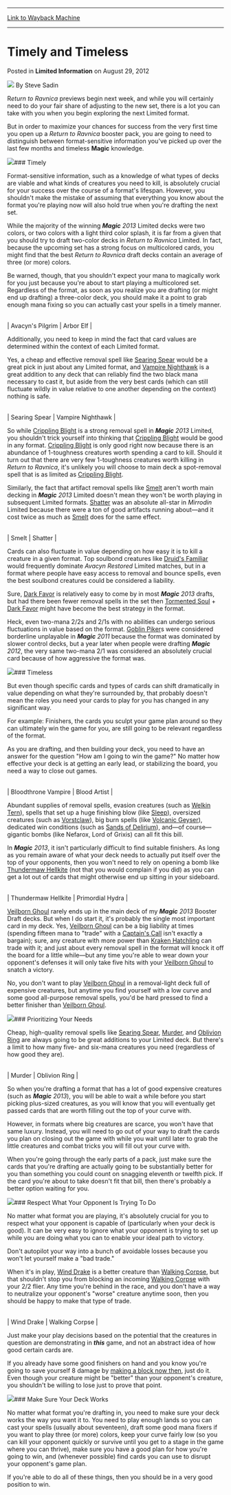 
---
[Link to Wayback Machine](https://web.archive.org/web/20201111214128/https://magic.wizards.com/en/articles/archive/limited-information/timely-and-timeless-2012-08-29)

[_metadata_:author]:- "Steve Sadin"
[_metadata_:description]:- "Return to Ravnica previews begin next week, and while you will certainly need to do your fair share of adjusting to the new set, there is a lot you can take with you when you begin exploring the next Limited format. But in order to maximize your chances for success from the very first time you open up a Return to Ravnica booster pack, you are going to need to distinguish between format-sensitive information you've picked up over the last few months and timeless Magic knowledge."
[_metadata_:generator]:- "Drupal 7 (http://drupal.org)"
[_metadata_:node]:- "649871"
[_metadata_:publish_date]:- "2012-08-29"
[_metadata_:source]:- "div-main-content"
[_metadata_:title]:- "Timely and Timeless"
[_metadata_:wayback_capture_timestamp]:- "2020-11-11 21:41:28"
[_metadata_:wayback_raw_url]:- "https://web.archive.org/web/20201111214128id_/https://magic.wizards.com/en/articles/archive/limited-information/timely-and-timeless-2012-08-29"
[_metadata_:wayback_url]:- "https://magic.wizards.com/en/articles/archive/limited-information/timely-and-timeless-2012-08-29"
---


Timely and Timeless
===================



 Posted in **Limited Information**
 on August 29, 2012 






![](https://media.magic.wizards.com/styles/auth_small/public/images/person/authorpic_SteveSadin.jpg)
By Steve Sadin












R*eturn to Ravnica* previews begin next week, and while you will certainly need to do your fair share of adjusting to the new set, there is a lot you can take with you when you begin exploring the next Limited format.


But in order to maximize your chances for success from the very first time you open up a *Return to Ravnica* booster pack, you are going to need to distinguish between format-sensitive information you've picked up over the last few months and timeless **Magic** knowledge.


![](https://media.magic.wizards.com/image_legacy_migration/images/magic/daily/li/li210_temporal_mastery.jpg)### Timely


Format-sensitive information, such as a knowledge of what types of decks are viable and what kinds of creatures you need to kill, is absolutely crucial for your success over the course of a format's lifespan. However, you shouldn't make the mistake of assuming that everything you know about the format you're playing now will also hold true when you're drafting the next set.


While the majority of the winning ***Magic** 2013* Limited decks were two colors, or two colors with a light third color splash, it is far from a given that you should try to draft two-color decks in *Return to Ravnica* Limited. In fact, because the upcoming set has a strong focus on multicolored cards, you might find that the best *Return to Ravnica* draft decks contain an average of three (or more) colors.


Be warned, though, that you shouldn't expect your mana to magically work for you just because you're about to start playing a multicolored set. Regardless of the format, as soon as you realize you are drafting (or might end up drafting) a three-color deck, you should make it a point to grab enough mana fixing so you can actually cast your spells in a timely manner.




|  |  |
| --- | --- |
| 
Avacyn's Pilgrim
 | 
Arbor Elf
 |

Additionally, you need to keep in mind the fact that card values are determined within the context of each Limited format.


Yes, a cheap and effective removal spell like [Searing Spear](http://gatherer.wizards.com/Pages/Card/Details.aspx?name=Searing+Spear) would be a great pick in just about any Limited format, and [Vampire Nighthawk](http://gatherer.wizards.com/Pages/Card/Details.aspx?name=Vampire+Nighthawk) is a great addition to any deck that can reliably find the two black mana necessary to cast it, but aside from the very best cards (which can still fluctuate wildly in value relative to one another depending on the context) nothing is safe.




|  |  |
| --- | --- |
| 
Searing Spear
 | 
Vampire Nighthawk
 |

So while [Crippling Blight](http://gatherer.wizards.com/Pages/Card/Details.aspx?name=Crippling+Blight) is a strong removal spell in ***Magic** 2013* Limited, you shouldn't trick yourself into thinking that [Crippling Blight](http://gatherer.wizards.com/Pages/Card/Details.aspx?name=Crippling+Blight) would be good in any format. [Crippling Blight](http://gatherer.wizards.com/Pages/Card/Details.aspx?name=Crippling+Blight) is only good right now because there is an abundance of 1-toughness creatures worth spending a card to kill. Should it turn out that there are very few 1-toughness creatures worth killing in *Return to Ravnica*, it's unlikely you will choose to main deck a spot-removal spell that is as limited as [Crippling Blight](http://gatherer.wizards.com/Pages/Card/Details.aspx?name=Crippling+Blight).


Similarly, the fact that artifact removal spells like [Smelt](http://gatherer.wizards.com/Pages/Card/Details.aspx?name=Smelt) aren't worth main decking in ***Magic** 2013* Limited doesn't mean they won't be worth playing in subsequent Limited formats. [Shatter](http://gatherer.wizards.com/Pages/Card/Details.aspx?name=Shatter) was an absolute all-star in *Mirrodin* Limited because there were a ton of good artifacts running about—and it cost twice as much as [Smelt](http://gatherer.wizards.com/Pages/Card/Details.aspx?name=Smelt) does for the same effect.




|  |  |
| --- | --- |
| 
Smelt
 | 
Shatter
 |

Cards can also fluctuate in value depending on how easy it is to kill a creature in a given format. Top soulbond creatures like [Druid's Familiar](http://gatherer.wizards.com/Pages/Card/Details.aspx?name=Druid%27s+Familiar) would frequently dominate *Avacyn Restored* Limited matches, but in a format where people have easy access to removal and bounce spells, even the best soulbond creatures could be considered a liability.


Sure, [Dark Favor](http://gatherer.wizards.com/Pages/Card/Details.aspx?name=Dark+Favor) is relatively easy to come by in most ***Magic** 2013* drafts, but had there been fewer removal spells in the set then [Tormented Soul](http://gatherer.wizards.com/Pages/Card/Details.aspx?name=Tormented+Soul) + [Dark Favor](http://gatherer.wizards.com/Pages/Card/Details.aspx?name=Dark+Favor) might have become the best strategy in the format.


Heck, even two-mana 2/2s and 2/1s with no abilities can undergo serious fluctuations in value based on the format. [Goblin Piker](http://gatherer.wizards.com/Pages/Card/Details.aspx?name=Goblin+Piker)s were considered borderline unplayable in ***Magic** 2011* because the format was dominated by slower control decks, but a year later when people were drafting ***Magic** 2012*, the very same two-mana 2/1 was considered an absolutely crucial card because of how aggressive the format was.


![](https://media.magic.wizards.com/image_legacy_migration/images/magic/daily/li/li210_veilborn_ghoul.jpg)### Timeless


But even though specific cards and types of cards can shift dramatically in value depending on what they're surrounded by, that probably doesn't mean the roles you need your cards to play for you has changed in any significant way.


For example: Finishers, the cards you sculpt your game plan around so they can ultimately win the game for you, are still going to be relevant regardless of the format.


As you are drafting, and then building your deck, you need to have an answer for the question "How am I going to win the game?" No matter how effective your deck is at getting an early lead, or stabilizing the board, you need a way to close out games.




|  |  |
| --- | --- |
| 
Bloodthrone Vampire
 | 
Blood Artist
 |

Abundant supplies of removal spells, evasion creatures (such as [Welkin Tern](http://gatherer.wizards.com/Pages/Card/Details.aspx?name=Welkin+Tern)), spells that set up a huge finishing blow (like [Sleep](http://gatherer.wizards.com/Pages/Card/Details.aspx?name=Sleep)), oversized creatures (such as [Vorstclaw](http://gatherer.wizards.com/Pages/Card/Details.aspx?name=Vorstclaw)), big burn spells (like [Volcanic Geyser](http://gatherer.wizards.com/Pages/Card/Details.aspx?name=Volcanic+Geyser)), dedicated win conditions (such as [Sands of Delirium](http://gatherer.wizards.com/Pages/Card/Details.aspx?name=Sands+of+Delirium)), and—of course—gigantic bombs (like Nefarox, Lord of Grixis) can all fit this bill.


In ***Magic** 2013*, it isn't particularly difficult to find suitable finishers. As long as you remain aware of what your deck needs to actually put itself over the top of your opponents, then you won't need to rely on opening a bomb like [Thundermaw Hellkite](http://gatherer.wizards.com/Pages/Card/Details.aspx?name=Thundermaw+Hellkite) (not that you would complain if you did) as you can get a lot out of cards that might otherwise end up sitting in your sideboard.




|  |  |
| --- | --- |
| 
Thundermaw Hellkite
 | 
Primordial Hydra
 |

[Veilborn Ghoul](http://gatherer.wizards.com/Pages/Card/Details.aspx?name=Veilborn+Ghoul) rarely ends up in the main deck of my ***Magic** 2013* Booster Draft decks. But when I do start it, it's probably the single most important card in my deck. Yes, [Veilborn Ghoul](http://gatherer.wizards.com/Pages/Card/Details.aspx?name=Veilborn+Ghoul) can be a big liability at times (spending fifteen mana to "trade" with a [Captain's Call](http://gatherer.wizards.com/Pages/Card/Details.aspx?name=Captain%27s+Call) isn't exactly a bargain); sure, any creature with more power than [Kraken Hatchling](http://gatherer.wizards.com/Pages/Card/Details.aspx?name=Kraken+Hatchling) can trade with it; and just about every removal spell in the format will knock it off the board for a little while—but any time you're able to wear down your opponent's defenses it will only take five hits with your [Veilborn Ghoul](http://gatherer.wizards.com/Pages/Card/Details.aspx?name=Veilborn+Ghoul) to snatch a victory.


No, you don't want to play [Veilborn Ghoul](http://gatherer.wizards.com/Pages/Card/Details.aspx?name=Veilborn+Ghoul) in a removal-light deck full of expensive creatures, but anytime you find yourself with a low curve and some good all-purpose removal spells, you'd be hard pressed to find a better finisher than [Veilborn Ghoul](http://gatherer.wizards.com/Pages/Card/Details.aspx?name=Veilborn+Ghoul).


![](https://media.magic.wizards.com/image_legacy_migration/images/magic/daily/li/li210_searing_spear.jpg)### Prioritizing Your Needs


Cheap, high-quality removal spells like [Searing Spear](http://gatherer.wizards.com/Pages/Card/Details.aspx?name=Searing+Spear), [Murder](http://gatherer.wizards.com/Pages/Card/Details.aspx?name=Murder), and [Oblivion Ring](http://gatherer.wizards.com/Pages/Card/Details.aspx?name=Oblivion+Ring) are always going to be great additions to your Limited deck. But there's a limit to how many five- and six-mana creatures you need (regardless of how good they are).




|  |  |
| --- | --- |
| 
Murder
 | 
Oblivion Ring
 |

So when you're drafting a format that has a lot of good expensive creatures (such as ***Magic** 2013*), you will be able to wait a while before you start picking plus-sized creatures, as you will know that you will eventually get passed cards that are worth filling out the top of your curve with.


However, in formats where big creatures are scarce, you won't have that same luxury. Instead, you will need to go out of your way to draft the cards you plan on closing out the game with while you wait until later to grab the little creatures and combat tricks you will fill out your curve with.


When you're going through the early parts of a pack, just make sure the cards that you're drafting are actually going to be substantially better for you than something you could count on snagging eleventh or twelfth pick. If the card you're about to take doesn't fit that bill, then there's probably a better option waiting for you.


![](https://media.magic.wizards.com/image_legacy_migration/images/magic/daily/li/li210_akromas_memorial.jpg)### Respect What Your Opponent Is Trying To Do


No matter what format you are playing, it's absolutely crucial for you to respect what your opponent is capable of (particularly when your deck is good). It can be very easy to ignore what your opponent is trying to set up while you are doing what you can to enable your ideal path to victory.


Don't autopilot your way into a bunch of avoidable losses because you won't let yourself make a "bad trade."


When it's in play, [Wind Drake](http://gatherer.wizards.com/Pages/Card/Details.aspx?name=Wind+Drake) is a better creature than [Walking Corpse](http://gatherer.wizards.com/Pages/Card/Details.aspx?name=Walking+Corpse), but that shouldn't stop you from blocking an incoming [Walking Corpse](http://gatherer.wizards.com/Pages/Card/Details.aspx?name=Walking+Corpse) with your 2/2 flier. Any time you're behind in the race, and you don't have a way to neutralize your opponent's "worse" creature anytime soon, then you should be happy to make that type of trade.




|  |  |
| --- | --- |
| 
Wind Drake
 | 
Walking Corpse
 |

Just make your play decisions based on the potential that the creatures in question are demonstrating in ***this*** game, and not an abstract idea of how good certain cards are.


If you already have some good finishers on hand and you know you're going to save yourself 8 damage by [making a block now then](/en/articles/archive/limited-information/chump-blocking-2012-08-22), just do it. Even though your creature might be "better" than your opponent's creature, you shouldn't be willing to lose just to prove that point.


![](https://media.magic.wizards.com/image_legacy_migration/images/magic/daily/li/li210_sphinx_of_uthuun.jpg)### Make Sure Your Deck Works


No matter what format you're drafting in, you need to make sure your deck works the way you want it to. You need to play enough lands so you can cast your spells (usually about seventeen), draft some good mana fixers if you want to play three (or more) colors, keep your curve fairly low (so you can kill your opponent quickly or survive until you get to a stage in the game where you can thrive), make sure you have a good plan for how you're going to win, and (whenever possible) find cards you can use to disrupt your opponent's game plan.


If you're able to do all of these things, then you should be in a very good position to win.








